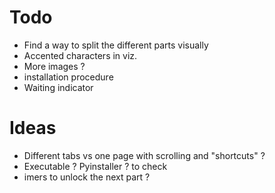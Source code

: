 # Todo
- Find a way to split the different parts visually
- Accented characters in viz.
- More images ?
- installation procedure
- Waiting indicator


# Ideas
- Different tabs vs one page with scrolling and "shortcuts" ?
- Executable ? Pyinstaller ? to check
- imers to unlock the next part ?
